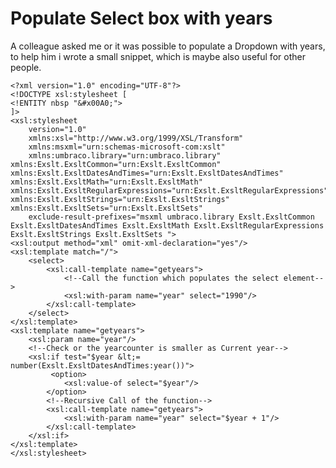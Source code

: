 # Populate Select box with years

A colleague asked me or it was possible to populate a Dropdown with years, to help him i wrote a small snippet, which is maybe also useful for other people.

	<?xml version="1.0" encoding="UTF-8"?>
	<!DOCTYPE xsl:stylesheet [
  	<!ENTITY nbsp "&#x00A0;">
	]>
	<xsl:stylesheet
		version="1.0"
		xmlns:xsl="http://www.w3.org/1999/XSL/Transform"
		xmlns:msxml="urn:schemas-microsoft-com:xslt"
		xmlns:umbraco.library="urn:umbraco.library" xmlns:Exslt.ExsltCommon="urn:Exslt.ExsltCommon" xmlns:Exslt.ExsltDatesAndTimes="urn:Exslt.ExsltDatesAndTimes" xmlns:Exslt.ExsltMath="urn:Exslt.ExsltMath" xmlns:Exslt.ExsltRegularExpressions="urn:Exslt.ExsltRegularExpressions" xmlns:Exslt.ExsltStrings="urn:Exslt.ExsltStrings" xmlns:Exslt.ExsltSets="urn:Exslt.ExsltSets"
		exclude-result-prefixes="msxml umbraco.library Exslt.ExsltCommon Exslt.ExsltDatesAndTimes Exslt.ExsltMath Exslt.ExsltRegularExpressions Exslt.ExsltStrings Exslt.ExsltSets ">
	<xsl:output method="xml" omit-xml-declaration="yes"/>
	<xsl:template match="/">
		<select>
			<xsl:call-template name="getyears">
				<!--Call the function which populates the select element-->
				<xsl:with-param name="year" select="1990"/>
			</xsl:call-template>
		</select>
  	</xsl:template>
  	<xsl:template name="getyears">
    	<xsl:param name="year"/>
    	<!--Check or the yearcounter is smaller as Current year-->
    	<xsl:if test="$year &lt;= number(Exslt.ExsltDatesAndTimes:year())">
     		 <option>
        		<xsl:value-of select="$year"/>
      		</option>
      		<!--Recursive Call of the function-->
      		<xsl:call-template name="getyears">
        		<xsl:with-param name="year" select="$year + 1"/>
      		</xsl:call-template>
    	</xsl:if>
  	</xsl:template>
	</xsl:stylesheet>